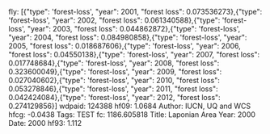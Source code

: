 fly: [{"type": 'forest-loss', "year": 2001, "forest loss": 0.073536273},{"type": 'forest-loss', "year": 2002, "forest loss": 0.061340588},{"type": 'forest-loss', "year": 2003, "forest loss": 0.044862872},{"type": 'forest-loss', "year": 2004, "forest loss": 0.084980858},{"type": 'forest-loss', "year": 2005, "forest loss": 0.018687606},{"type": 'forest-loss', "year": 2006, "forest loss": 0.04550138},{"type": 'forest-loss', "year": 2007, "forest loss": 0.017748684},{"type": 'forest-loss', "year": 2008, "forest loss": 0.323600049},{"type": 'forest-loss', "year": 2009, "forest loss": 0.027040602},{"type": 'forest-loss', "year": 2010, "forest loss": 0.053278846},{"type": 'forest-loss', "year": 2011, "forest loss": 0.042424084},{"type": 'forest-loss', "year": 2012, "forest loss": 0.274129856}]
wdpaid: 124388
hf09: 1.0684
Author: IUCN, UQ and WCS
hfcg: -0.0438
Tags: TEST
fc: 1186.605818
Title: Laponian Area
Year: 2000
Date: 2000
hf93: 1.112
